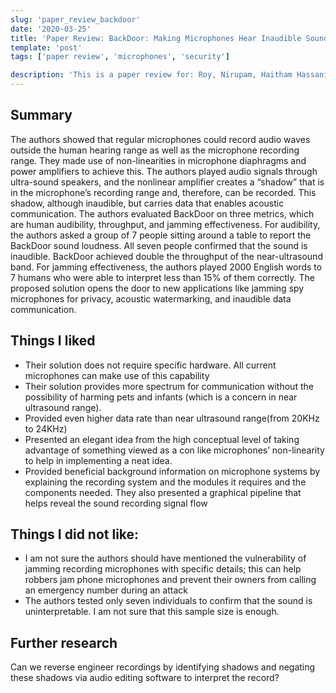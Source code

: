 ```yaml
---
slug: 'paper_review_backdoor'
date: '2020-03-25'
title: 'Paper Review: BackDoor: Making Microphones Hear Inaudible Sounds'
template: 'post'
tags: ['paper review', 'microphones', 'security']

description: 'This is a paper review for: Roy, Nirupam, Haitham Hassanieh, and Romit Roy Choudhury. "Backdoor: Making microphones hear inaudible sounds." Proceedings of the 15th Annual International Conference on Mobile Systems, Applications, and Services. 2017.'
---
```


## Summary

The authors showed that regular microphones could record audio waves outside the human hearing
range as well as the microphone recording range. They made use of non-linearities in microphone
diaphragms and power amplifiers to achieve this. The authors played audio signals through ultra-sound
speakers, and the nonlinear amplifier creates a “shadow” that is in the microphone’s recording range
and, therefore, can be recorded. This shadow, although inaudible, but carries data that enables acoustic
communication. The authors evaluated BackDoor on three metrics, which are human audibility,
throughput, and jamming effectiveness. For audibility, the authors asked a group of 7 people sitting
around a table to report the BackDoor sound loudness. All seven people confirmed that the sound is
inaudible. BackDoor achieved double the throughput of the near-ultrasound band. For jamming
effectiveness, the authors played 2000 English words to 7 humans who were able to interpret less than
15% of them correctly. The proposed solution opens the door to new applications like jamming spy
microphones for privacy, acoustic watermarking, and inaudible data communication.

## Things I liked

- Their solution does not require specific hardware. All current microphones can make use of this
  capability
- Their solution provides more spectrum for communication without the possibility of harming
  pets and infants (which is a concern in near ultrasound range).
- Provided even higher data rate than near ultrasound range(from 20KHz to 24KHz)
- Presented an elegant idea from the high conceptual level of taking advantage of something
  viewed as a con like microphones’ non-linearity to help in implementing a neat idea.
- Provided beneficial background information on microphone systems by explaining the recording
  system and the modules it requires and the components needed. They also presented a
  graphical pipeline that helps reveal the sound recording signal flow

## Things I did not like:

- I am not sure the authors should have mentioned the vulnerability of jamming recording
  microphones with specific details; this can help robbers jam phone microphones and prevent
  their owners from calling an emergency number during an attack
- The authors tested only seven individuals to confirm that the sound is uninterpretable. I am not
  sure that this sample size is enough.

## Further research

Can we reverse engineer recordings by identifying shadows and negating these shadows via audio
editing software to interpret the record?
